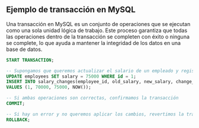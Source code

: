 ## Ejemplo de transacción en MySQL

Una transacción en MySQL es un conjunto de operaciones que se ejecutan como una sola unidad lógica de trabajo. Este proceso garantiza que todas las operaciones dentro de la transacción se completen con éxito o ninguna se complete, lo que ayuda a mantener la integridad de los datos en una base de datos.

```sql 
START TRANSACTION;

-- Supongamos que queremos actualizar el salario de un empleado y registrar este cambio
UPDATE employees SET salary = 75000 WHERE id = 1;
INSERT INTO salary_changes(employee_id, old_salary, new_salary, change_date)
VALUES (1, 70000, 75000, NOW());

-- Si ambas operaciones son correctas, confirmamos la transacción
COMMIT;

-- Si hay un error y no queremos aplicar los cambios, revertimos la transacción
ROLLBACK;
```